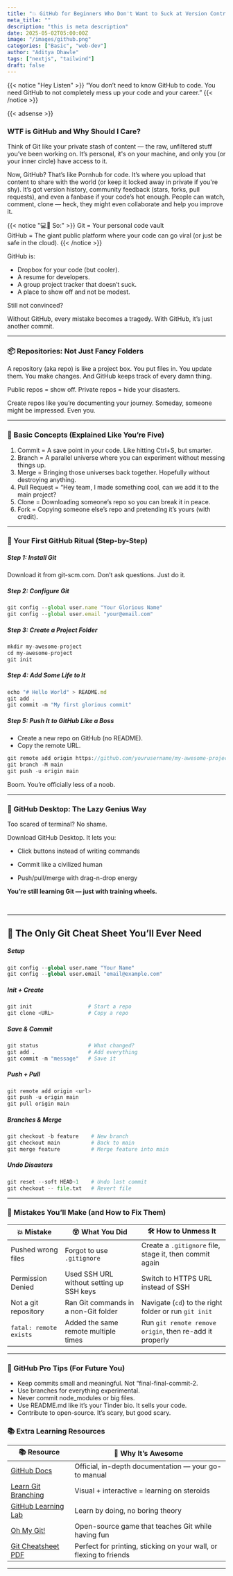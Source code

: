 ```yaml
---
title: "💥 GitHub for Beginners Who Don't Want to Suck at Version Control"
meta_title: ""
description: "this is meta description"
date: 2025-05-02T05:00:00Z
image: "/images/github.png"
categories: ["Basic", "web-dev"]
author: "Aditya Dhawle"
tags: ["nextjs", "tailwind"]
draft: false
---
```






{{< notice "Hey Listen" >}}
“You don’t need to know GitHub to code. You need GitHub to not completely mess up your code and your career.”
{{< /notice >}}

{{< adsense >}}


### WTF is GitHub and Why Should I Care?

<p>Think of Git like your private stash of content — the raw, unfiltered stuff you’ve been working on. It’s personal, it's on your machine, and only you (or your inner circle) have access to it.

Now, GitHub? That’s like Pornhub for code. It’s where you upload that content to share with the world (or keep it locked away in private if you're shy).
It’s got version history, community feedback (stars, forks, pull requests), and even a fanbase if your code’s hot enough.
People can watch, comment, clone — heck, they might even collaborate and help you improve it.</p>

{{< notice "💻🔁 So:" >}}
Git = Your personal code vault
<br>
GitHub = The giant public platform where your code can go viral (or just be safe in the cloud).
{{< /notice >}}
<br>

GitHub is:

- Dropbox for your code (but cooler).
- A resume for developers.
- A group project tracker that doesn’t suck.
- A place to show off and not be modest.

Still not convinced?

<p>Without GitHub, every mistake becomes a tragedy. With GitHub, it’s just another commit.</p>
<hr>

### 📦 Repositories: Not Just Fancy Folders

<p>A repository (aka repo) is like a project box. You put files in. You update them. You make changes. And GitHub keeps track of every damn thing.</p>

Public repos = show off.
Private repos = hide your disasters.

Create repos like you’re documenting your journey. Someday, someone might be impressed. Even you.


<hr>

### 🧠 Basic Concepts (Explained Like You’re Five)

1. Commit = A save point in your code. Like hitting Ctrl+S, but smarter.
2. Branch = A parallel universe where you can experiment without messing things up.
3. Merge = Bringing those universes back together. Hopefully without destroying anything.
4. Pull Request = “Hey team, I made something cool, can we add it to the main project?
5. Clone = Downloading someone’s repo so you can break it in peace.
6. Fork = Copying someone else’s repo and pretending it’s yours (with credit).

<hr>

### 👣 Your First GitHub Ritual (Step-by-Step)

##### Step 1: Install Git
Download it from git-scm.com. Don’t ask questions. Just do it.

##### Step 2: Configure Git

```javascript
git config --global user.name "Your Glorious Name"
git config --global user.email "your@email.com"
```

##### Step 3: Create a Project Folder


```javascript
mkdir my-awesome-project
cd my-awesome-project
git init
```

##### Step 4: Add Some Life to It


```javascript
echo "# Hello World" > README.md
git add .
git commit -m "My first glorious commit"
```

##### Step 5: Push It to GitHub Like a Boss
- Create a new repo on GitHub (no README).
- Copy the remote URL.

```javascript
git remote add origin https://github.com/yourusername/my-awesome-project.git
git branch -M main
git push -u origin main
```
Boom. You’re officially less of a noob.

<hr>

### 🔫 GitHub Desktop: The Lazy Genius Way
Too scared of terminal? No shame.

Download GitHub Desktop.
It lets you:

- Click buttons instead of writing commands

- Commit like a civilized human

- Push/pull/merge with drag-n-drop energy

**You’re still learning Git — just with training wheels.**

<br>
<hr>

## 🧾 The Only Git Cheat Sheet You’ll Ever Need

##### Setup

```python
git config --global user.name "Your Name"
git config --global user.email "email@example.com"
```

##### Init + Create

```python
git init                  # Start a repo
git clone <URL>           # Copy a repo

```

##### Save & Commit

```python
git status                # What changed?
git add .                 # Add everything
git commit -m "message"   # Save it

```


##### Push + Pull

```python
git remote add origin <url>
git push -u origin main
git pull origin main

```

##### Branches & Merge
```python
git checkout -b feature    # New branch
git checkout main          # Back to main
git merge feature          # Merge feature into main
```
##### Undo Disasters
```python
git reset --soft HEAD~1    # Undo last commit
git checkout -- file.txt   # Revert file
```
<hr>

### 🚫 Mistakes You’ll Make (and How to Fix Them)

| 💥 Mistake                | 😵 What You Did                               | 🛠️ How to Unmess It                                      |
|---------------------------|-----------------------------------------------|-----------------------------------------------------------|
| Pushed wrong files        | Forgot to use `.gitignore`                   | Create a `.gitignore` file, stage it, then commit again   |
| Permission Denied         | Used SSH URL without setting up SSH keys     | Switch to HTTPS URL instead of SSH                        |
| Not a git repository      | Ran Git commands in a non-Git folder         | Navigate (`cd`) to the right folder or run `git init`     |
| `fatal: remote exists`    | Added the same remote multiple times         | Run `git remote remove origin`, then re-add it properly   |


<hr>


### 🧙 GitHub Pro Tips (For Future You)

- Keep commits small and meaningful. Not “final-final-commit-2.
- Use branches for everything experimental.
- Never commit node_modules or big files.
- Use README.md like it’s your Tinder bio. It sells your code.
- Contribute to open-source. It’s scary, but good scary.



### 📚 Extra Learning Resources

| 📚 Resource               | 🌟 Why It’s Awesome                    |
|---------------------------|----------------------------------------|
| [GitHub Docs](https://docs.github.com)         | Official, in-depth documentation — your go-to manual |
| [Learn Git Branching](https://learngitbranching.js.org/) | Visual + interactive = learning on steroids         |
| [GitHub Learning Lab](https://lab.github.com)  | Learn by doing, no boring theory                     |
| [Oh My Git!](https://ohmygit.org)              | Open-source game that teaches Git while having fun   |
| [Git Cheatsheet PDF](https://education.github.com/git-cheat-sheet-education.pdf) | Perfect for printing, sticking on your wall, or flexing to friends |



<hr>
